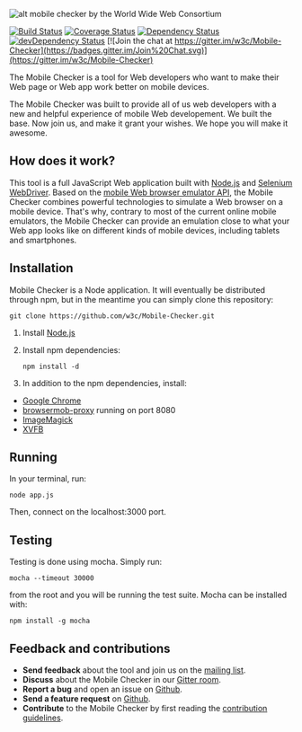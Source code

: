 ![alt mobile checker by the World Wide Web Consortium](https://github.com/w3c/Mobile-Checker/blob/master/public/img/mobilechecker-logo-w3c.png)

[![Build Status](https://travis-ci.org/w3c/Mobile-Checker.svg?branch=master)](https://travis-ci.org/w3c/Mobile-Checker)
[![Coverage Status](https://coveralls.io/repos/w3c/Mobile-Checker/badge.svg)](https://coveralls.io/r/w3c/Mobile-Checker)
[![Dependency Status](https://david-dm.org/w3c/Mobile-Checker.svg)](https://david-dm.org/w3c/Mobile-Checker)
[![devDependency Status](https://david-dm.org/w3c/Mobile-Checker/dev-status.svg)](https://david-dm.org/w3c/Mobile-Checker#info=devDependencies)
[![Join the chat at https://gitter.im/w3c/Mobile-Checker](https://badges.gitter.im/Join%20Chat.svg)](https://gitter.im/w3c/Mobile-Checker)

The Mobile Checker is a tool for Web developers who want to make their Web page or Web app work better on mobile devices.

The Mobile Checker was built to provide all of us web developers with a new and helpful experience of mobile Web developement.
We built the base. Now join us, and make it grant your wishes. We hope you will make it awesome.

## How does it work?
This tool is a full JavaScript Web application built with [Node.js](http://nodejs.org/) and [Selenium WebDriver](http://docs.seleniumhq.org/projects/webdriver/). Based on the [mobile Web browser emulator API](https://github.com/w3c/mobile-web-browser-emulator), the Mobile Checker combines powerful technologies to simulate a Web browser on a mobile device.
That's why, contrary to most of the current online mobile emulators, the Mobile Checker can provide an emulation close to what your Web app looks like on different kinds of mobile devices, including tablets and smartphones.


## Installation
Mobile Checker is a Node application. It will eventually be distributed through npm, but in the meantime
you can simply clone this repository:

    git clone https://github.com/w3c/Mobile-Checker.git

1. Install [Node.js](http://nodejs.org/)

2. Install npm dependencies:

    ```
    npm install -d
    ```

3. In addition to the npm dependencies, install:

* [Google Chrome](https://www.google.com/chrome/)
* [browsermob-proxy](https://github.com/lightbody/browsermob-proxy/) running on port 8080
* [ImageMagick](http://www.imagemagick.org/)
* [XVFB](http://www.x.org/archive/X11R7.6/doc/man/man1/Xvfb.1.xhtml)

## Running
In your terminal, run:

    node app.js

Then, connect on the localhost:3000 port.

## Testing
Testing is done using mocha. Simply run:

    mocha --timeout 30000

from the root and you will be running the test suite. Mocha can be installed with:

    npm install -g mocha

## Feedback and contributions

* **Send feedback** about the tool and join us on the [mailing list](public-qa-dev@w3.org).
* **Discuss** about the Mobile Checker in our [Gitter room](https://gitter.im/w3c/Mobile-Checker).
* **Report a bug** and open an issue on [Github](https://github.com/w3c/Mobile-Checker/issues).
* **Send a feature request** on [Github](https://github.com/w3c/Mobile-Checker/issues).
* **Contribute** to the Mobile Checker by first reading the [contribution guidelines](https://github.com/w3c/Mobile-Checker/blob/master/CONTRIBUTING.md).
